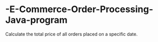 # -E-Commerce-Order-Processing-Java-program
Calculate the total price of all orders placed on a specific date.
